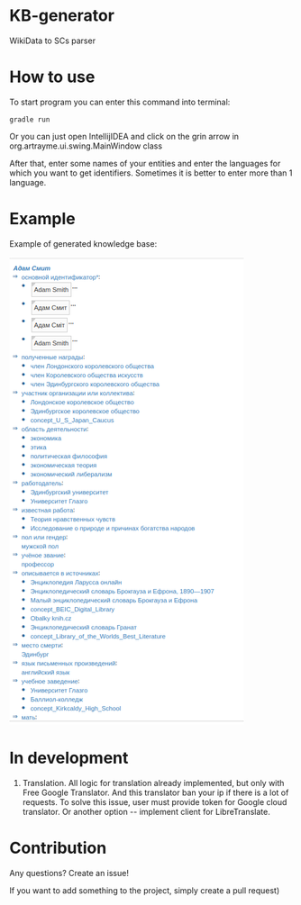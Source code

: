 # KB-generator
WikiData to SCs parser

# How to use

To start program you can enter this command into terminal:
```shell
gradle run
```

Or you can just open IntellijIDEA and click on the grin arrow in org.artrayme.ui.swing.MainWindow class

After that, enter some names of your entities and enter the languages for which you want to get identifiers. Sometimes it is better to enter more than 1 language.

# Example
Example of generated knowledge base:

![KB example](KB_example.png)

# In development 

1) Translation. All logic for translation already implemented, but only with Free Google Translator. And this translator ban your ip if there is a lot of requests. To solve this issue, user must provide token for Google cloud translator. Or another option -- implement client for LibreTranslate.

# Contribution
Any questions? Create an issue! 

If you want to add something to the project, simply create a pull request)

